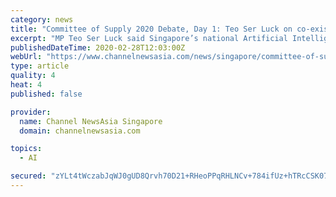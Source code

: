 ```yaml
---
category: news
title: "Committee of Supply 2020 Debate, Day 1: Teo Ser Luck on co-existing with Artificial Intelligence"
excerpt: "MP Teo Ser Luck said Singapore’s national Artificial Intelligence projects will be \"very exciting\". Speaking in Parliament on Friday (Feb 28), he said the focus must be on helping companies and individuals, instead of replacing jobs. 03:56minutes"
publishedDateTime: 2020-02-28T12:03:00Z
webUrl: "https://www.channelnewsasia.com/news/singapore/committee-of-supply-2020-debate-day-1-teo-ser-luck-on-co-12480828"
type: article
quality: 4
heat: 4
published: false

provider:
  name: Channel NewsAsia Singapore
  domain: channelnewsasia.com

topics:
  - AI

secured: "zYLt4tWczabJqWJ0gUD8Qrvh70D21+RHeoPPqRHLNCv+784ifUz+hTRcCSK07TTyejW6bz9An9TGIP4dry6Q8Lq0hBIa4Ytr2mOTfPqo/iK0hsrFyBE52fKbtP8/YGgWQJWJ3fDsxVsQIVKbR1XRP/iIpd0NNvredhSsbkrDoEu9TNv5SjMlBajhfWPDGLJa1FJk0dOGNZbUsQZdYPrYNVd2q4Q6s4A5pFL7x2nFs04ToRFGctFcHzYLCrNuKGxbW797Evy2sYvdTY5JqvP6tJk3kuqj/DPrDJkon8p8a9TvvJrIOaHgLqjI3i6XgWD0HZOdiPtbahl/KAvk2Y2wt7BinxSpIKPEMiGIyhnmyrB9qqqweaWEeakqC0GGGAqhIFmFexifoMHm8PB2D+9nSLHJ2MIt5JFNkX+A7YBIZeKsg3dx9h4W/rTlJoZEa8ObTahZ+C5Rzq5PdEUj468ZKrAox5XKgeLqHb8XkmGEoIQ=;gtedI5NFvSH7m/8sO2Xnow=="
---
```



